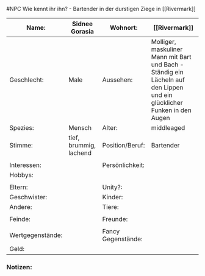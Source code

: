 #NPC 
Wie kennt ihr ihn? - Bartender in der durstigen Ziege in [[Rivermark]]

| Name:            | Sidnee Gorasia         | Wohnort:           | [[Rivermark]]                                                                                                            |
| ---------------- | ---------------------- | ------------------ | ------------------------------------------------------------------------------------------------------------------------ |
| Geschlecht:      | Male                   | Aussehen:          | Molliger, maskuliner Mann mit Bart und Bach - Ständig ein Lächeln auf den Lippen und ein glücklicher Funken in den Augen |
| Spezies:         | Mensch                 | Alter:             | middleaged                                                                                                               |
| Stimme:          | tief, brummig, lachend | Position/Beruf:    | Bartender                                                                                                                |
|                  |                        |                    |                                                                                                                          |
| Interessen:      |                        | Persönlichkeit:    |                                                                                                                          |
| Hobbys:          |                        |                    |                                                                                                                          |
|                  |                        |                    |                                                                                                                          |
| Eltern:          |                        | Unity?:            |                                                                                                                          |
| Geschwister:     |                        | Kinder:            |                                                                                                                          |
| Andere:          |                        | Tiere:             |                                                                                                                          |
|                  |                        |                    |                                                                                                                          |
| Feinde:          |                        | Freunde:           |                                                                                                                          |
|                  |                        |                    |                                                                                                                          |
| Wertgegenstände: |                        | Fancy Gegenstände: |                                                                                                                          |
| Geld:            |                        |                    |                                                                                                                          |
### Notizen:
